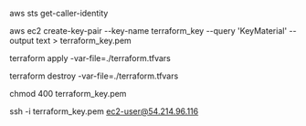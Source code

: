 
aws sts get-caller-identity

aws ec2 create-key-pair --key-name terraform_key --query 'KeyMaterial' --output text > terraform_key.pem

terraform apply -var-file=./terraform.tfvars

terraform destroy -var-file=./terraform.tfvars

chmod 400 terraform_key.pem

ssh -i terraform_key.pem ec2-user@54.214.96.116
